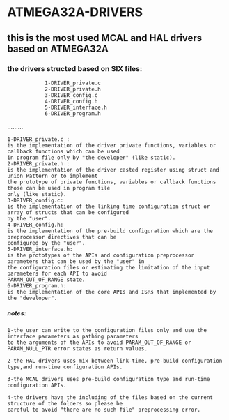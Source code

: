   # ATMEGA32A-DRIVERS
  ## this is the most used MCAL and HAL drivers based on ATMEGA32A
  ### the drivers structed based on SIX files:
                1-DRIVER_private.c
                2-DRIVER_private.h
                3-DRIVER_config.c
                4-DRIVER_config.h
                5-DRIVER_interface.h
                6-DRIVER_program.h
.........

    1-DRIVER_private.c :
    is the implementation of the driver private functions, variables or callback functions which can be used
    in program file only by "the developer" (like static).
    2-DRIVER_private.h :
    is the implementation of the driver casted register using struct and union Pattern or to implement 
    the prototype of private functions, variables or callback functions those can be used in program file 
    only (like static).
    3-DRIVER_config.c:
    is the implementation of the linking time configuration struct or array of structs that can be configured 
    by the "user".
    4-DRIVER_config.h:
    is the implementation of the pre-build configuration which are the preprocessor directives that can be 
    configured by the "user".
    5-DRIVER_interface.h:
    is the prototypes of the APIs and configuration preprocessor parameters that can be used by the "user" in
    the configuration files or estimating the limitation of the input parameters for each API to avoid 
    PARAM_OUT_OF_RANGE state.
    6-DRIVER_program.h:
    is the implementation of the core APIs and ISRs that implemented by the "developer".


##### notes:
 
    1-the user can write to the configuration files only and use the interface parameters as pathing parameters
    to the arguments of the APIs to avoid PARAM_OUT_OF_RANGE or PARAM_NULL_PTR error states as return values.
    
    2-the HAL drivers uses mix between link-time, pre-build configuration type,and run-time configuration APIs. 
    
    3-the MCAL drivers uses pre-build configuration type and run-time configuration APIs.  
    
    4-the drivers have the including of the files based on the current structure of the folders so please be 
    careful to avoid "there are no such file" preprocessing error.
                         
